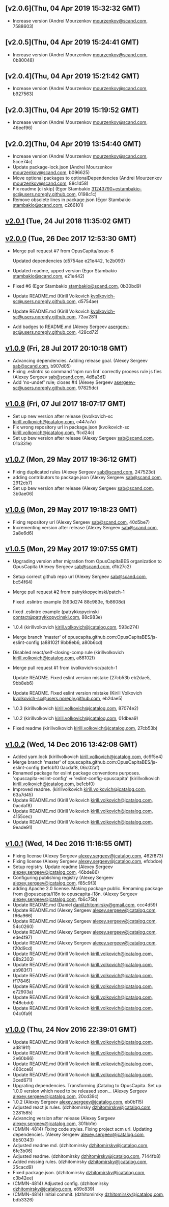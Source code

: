## [v2.0.6](Thu, 04 Apr 2019 15:32:32 GMT)
 - Increase version (Andrei Mourzenkov <mourzenkov@scand.com>, 7588603)

## [v2.0.5](Thu, 04 Apr 2019 15:24:41 GMT)
 - Increase version (Andrei Mourzenkov <mourzenkov@scand.com>, 0b80048)

## [v2.0.4](Thu, 04 Apr 2019 15:21:42 GMT)
 - Increase version (Andrei Mourzenkov <mourzenkov@scand.com>, b927563)

## [v2.0.3](Thu, 04 Apr 2019 15:19:52 GMT)
 - Increase version (Andrei Mourzenkov <mourzenkov@scand.com>, 46eef96)

## [v2.0.2](Thu, 04 Apr 2019 13:54:40 GMT)
 - Increase version (Andrei Mourzenkov <mourzenkov@scand.com>, 5cce74c)
 - Update package-lock.json (Andrei Mourzenkov <mourzenkov@scand.com>, b096625)
 - Move optional packages to optionalDependencies (Andrei Mourzenkov <mourzenkov@scand.com>, 88c1d58)
 - Fix readme [ci skip] (Egor Stambakio <31243790+estambakio-sc@users.noreply.github.com>, 0198c1c)
 - Remove obsolete lines in package.json (Egor Stambakio <stambakio@scand.com>, c266101)

## [v2.0.1](https://github.com/OpusCapita/eslint-config/compare/v2.0.1...v2.0.1) (Tue, 24 Jul 2018 11:35:02 GMT)

## [v2.0.0](https://github.com/OpusCapita/eslint-config/compare/v1.0.9...v2.0.0) (Tue, 26 Dec 2017 12:53:30 GMT)
 - Merge pull request #7 from OpusCapita/issue-6
    
    Updated dependencies (d5754ae e21e442, 1c2b093)
 - Updated readme, upped version (Egor Stambakio <stambakio@scand.com>, e21e442)
 - Fixed #6 (Egor Stambakio <stambakio@scand.com>, 0b30bd9)
 - Update README.md (Kirill Volkovich <kvolkovich-sc@users.noreply.github.com>, d5754ae)
 - Update README.md (Kirill Volkovich <kvolkovich-sc@users.noreply.github.com>, 72aa281)
 - Add badges to README.md (Alexey Sergeev <asergeev-sc@users.noreply.github.com>, 428cd72)

## [v1.0.9](https://github.com/OpusCapita/eslint-config/compare/v1.0.8...v1.0.9) (Fri, 28 Jul 2017 20:10:18 GMT)
 - Advancing dependencies. Adding release goal. (Alexey Sergeev <sab@scand.com>, b907d05)
 - Fixing .eslintrc so command 'npm run lint' correctly process rule js fies (Alexey Sergeev <sab@scand.com>, 4d6a3d1)
 - Add 'no-undef' rule; closes #4 (Alexey Sergeev <asergeev-sc@users.noreply.github.com>, 97825dc)

## [v1.0.8](https://github.com/OpusCapita/eslint-config/compare/v1.0.7...v1.0.8) (Fri, 07 Jul 2017 18:07:17 GMT)
 - Set up new version after release (kvolkovich-sc <kirill.volkovich@jcatalog.com>, c447a7a)
 - Fix wrong repository url in package.json (kvolkovich-sc <kirill.volkovich@jcatalog.com>, ffcd24c)
 - Set up bew version after release (Alexey Sergeev <sab@scand.com>, 01b331e)

## [v1.0.7](https://github.com/OpusCapita/eslint-config/compare/v1.0.6...v1.0.7) (Mon, 29 May 2017 19:36:12 GMT)
 - Fixing duplicated rules (Alexey Sergeev <sab@scand.com>, 247523d)
 - adding contributors to package.json (Alexey Sergeev <sab@scand.com>, 2912cb7)
 - Set up bew version after release (Alexey Sergeev <sab@scand.com>, 3b0ae06)

## [v1.0.6](https://github.com/OpusCapita/eslint-config/compare/v1.0.5...v1.0.6) (Mon, 29 May 2017 19:18:23 GMT)
 - Fixing repository url (Alexey Sergeev <sab@scand.com>, 40d5be7)
 - Incrementing version after release (Alexey Sergeev <sab@scand.com>, 2a8e6d6)

## [v1.0.5](https://github.com/OpusCapita/eslint-config/compare/v1.0.2...v1.0.5) (Mon, 29 May 2017 19:07:55 GMT)
 - Upgrading version after migration from OpusCapitaBES organization to OpusCapita (Alexey Sergeev <sab@scand.com>, d1b27c2)
 - Setup correct github repo url (Alexey Sergeev <sab@scand.com>, bc54f64)
 - Merge pull request #2 from patrykkopycinski/patch-1
    
    Fixed .eslintrc example (593d274 88c983e, fb8608d)
 - fixed .eslintrc example (patrykkopycinski <contact@patrykkopycinski.com>, 88c983e)
 - 1.0.4 (kirillvolkovich <kirill.volkovich@jcatalog.com>, 593d274)
 - Merge branch 'master' of opuscapita.github.com:OpusCapitaBES/js-eslint-config (a88102f 9bb8eb6, a80b6cd)
 - Disabled react/self-closing-comp rule (kirillvolkovich <kirill.volkovich@jcatalog.com>, a88102f)
 - Merge pull request #1 from kvolkovich-sc/patch-1
    
    Update README. Fixed eslint version mistake (27cb53b eb2dae5, 9bb8eb6)
 - Update README. Fixed eslint version mistake (Kirill Volkovich <kvolkovich-sc@users.noreply.github.com>, eb2dae5)
 - 1.0.3 (kirillvolkovich <kirill.volkovich@jcatalog.com>, 87074e2)
 - 1.0.2 (kirillvolkovich <kirill.volkovich@jcatalog.com>, 01dbea9)
 - Fixed readme (kirillvolkovich <kirill.volkovich@jcatalog.com>, 27cb53b)

## [v1.0.2](https://github.com/OpusCapita/eslint-config/compare/v1.0.1...v1.0.2) (Wed, 14 Dec 2016 13:42:08 GMT)
 - Added yarn.lock (kirillvolkovich <kirill.volkovich@jcatalog.com>, dc9f5e4)
 - Merge branch 'master' of opuscapita.github.com:OpusCapitaBES/js-eslint-config (be1cbf0 0acdaf8, 06c02af)
 - Renamed package for eslint package conventions purposes. 'opuscapita-eslint-config' => 'eslint-config-opuscapita' (kirillvolkovich <kirill.volkovich@jcatalog.com>, be1cbf0)
 - Improved readme. (kirillvolkovich <kirill.volkovich@jcatalog.com>, 63a7d45)
 - Update README.md (Kirill Volkovich <kirill.volkovich@jcatalog.com>, 0acdaf8)
 - Update README.md (Kirill Volkovich <kirill.volkovich@jcatalog.com>, 4155cec)
 - Update README.md (Kirill Volkovich <kirill.volkovich@jcatalog.com>, 9eade91)

## [v1.0.1](https://github.com/OpusCapita/eslint-config/compare/v1.0.0...v1.0.1) (Wed, 14 Dec 2016 11:16:55 GMT)
 - Fixing license (Alexey Sergeev <alexey.sergeev@jcatalog.com>, 462f873)
 - Fixing license (Alexey Sergeev <alexey.sergeev@jcatalog.com>, efcbdce)
 - Setup registry. Update readme (Alexey Sergeev <alexey.sergeev@jcatalog.com>, 46bde86)
 - Configuring publishing registry (Alexey Sergeev <alexey.sergeev@jcatalog.com>, f85c9f3)
 - adding Apache 2.0 license. Making package public. Renaming package from @opuscapta/i18n to opuscapita-i18n. (Alexey Sergeev <alexey.sergeev@jcatalog.com>, fb6c75b)
 - Update README.md (Daniel <daniilzhitomirsky@gmail.com>, ccc4d59)
 - Update README.md (Alexey Sergeev <alexey.sergeev@jcatalog.com>, f66a966)
 - Update README.md (Alexey Sergeev <alexey.sergeev@jcatalog.com>, 54c0260)
 - Update README.md (Alexey Sergeev <alexey.sergeev@jcatalog.com>, ede4f97)
 - Update README.md (Alexey Sergeev <alexey.sergeev@jcatalog.com>, f20d9cd)
 - Update README.md (Kirill Volkovich <kirill.volkovich@jcatalog.com>, 88b2303)
 - Update README.md (Kirill Volkovich <kirill.volkovich@jcatalog.com>, ab983f7)
 - Update README.md (Kirill Volkovich <kirill.volkovich@jcatalog.com>, ff17846)
 - Update README.md (Kirill Volkovich <kirill.volkovich@jcatalog.com>, e72903a)
 - Update README.md (Kirill Volkovich <kirill.volkovich@jcatalog.com>, 948cbdd)
 - Update README.md (Kirill Volkovich <kirill.volkovich@jcatalog.com>, 04c0fa9)

## [v1.0.0](https://github.com/OpusCapita/eslint-config/compare/undefined...v1.0.0) (Thu, 24 Nov 2016 22:39:01 GMT)
 - Update README.md (Kirill Volkovich <kirill.volkovich@jcatalog.com>, ad8191f)
 - Update README.md (Kirill Volkovich <kirill.volkovich@jcatalog.com>, 2e60b66)
 - Update README.md (Kirill Volkovich <kirill.volkovich@jcatalog.com>, 460cce8)
 - Update README.md (Kirill Volkovich <kirill.volkovich@jcatalog.com>, 3ced671)
 - Upgrating dependencies. Transforming jCatalog to OpusCapita. Set up 1.0.0 version which need to be released soon... (Alexey Sergeev <alexey.sergeev@jcatalog.com>, 20cd39c)
 - 1.0.2 (Alexey Sergeev <alexey.sergeev@jcatalog.com>, eb0b115)
 - Adjusted react js rules. (dzhitomirsky <dzhitomirsky@jcatalog.com>, 2281585)
 - Advancing version after release (Alexey Sergeev <alexey.sergeev@jcatalog.com>, 301bb1e)
 - (CMMN-4814) Fixing code styles. Fixing project scm url. Updating dependencies. (Alexey Sergeev <alexey.sergeev@jcatalog.com>, 8b50343)
 - Adjusted readme md. (dzhitomirsky <dzhitomirsky@jcatalog.com>, 6fe3b06)
 - Adjusted readme. (dzhitomirsky <dzhitomirsky@jcatalog.com>, 7144fb8)
 - Added missing rules. (dzhitomirsky <dzhitomirsky@jcatalog.com>, 25cacd9)
 - Fixed package.json. (dzhitomirsky <dzhitomirsky@jcatalog.com>, c3b42ee)
 - (CMMN-4814) Adjusted config. (dzhitomirsky <dzhitomirsky@jcatalog.com>, e89c839)
 - (CMMN-4814) Initial commit. (dzhitomirsky <dzhitomirsky@jcatalog.com>, bdb3326)

